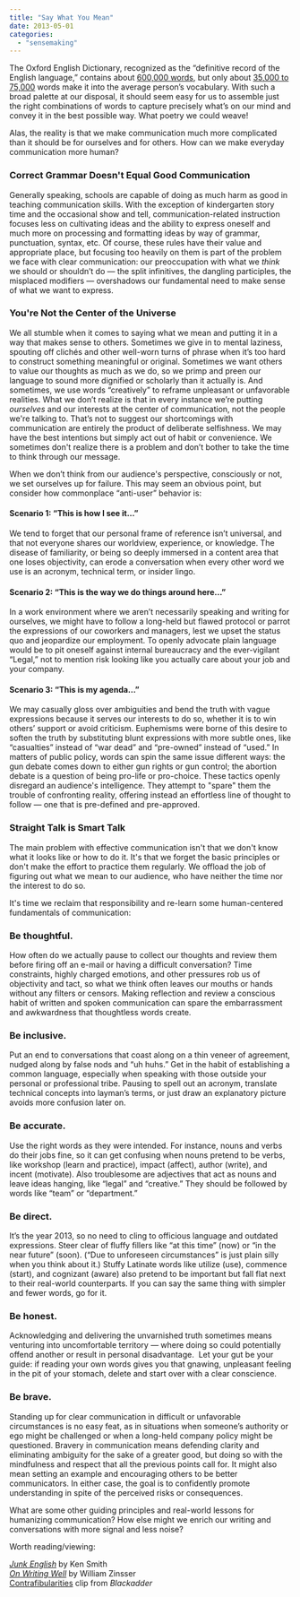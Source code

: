 ```yaml
---
title: "Say What You Mean"
date: 2013-05-01
categories: 
  - "sensemaking"
---
```


The Oxford English Dictionary, recognized as the “definitive record of the English language,” contains about [600,000 words](http://public.oed.com/about/), but only about [35,000 to 75,000](http://news.bbc.co.uk/2/hi/uk_news/magazine/8013859.stm) words make it into the average person’s vocabulary. With such a broad palette at our disposal, it should seem easy for us to assemble just the right combinations of words to capture precisely what’s on our mind and convey it in the best possible way. What poetry we could weave!

Alas, the reality is that we make communication much more complicated than it should be for ourselves and for others. How can we make everyday communication more human?

### Correct Grammar Doesn't Equal Good Communication

Generally speaking, schools are capable of doing as much harm as good in teaching communication skills. With the exception of kindergarten story time and the occasional show and tell, communication-related instruction focuses less on cultivating ideas and the ability to express oneself and much more on processing and formatting ideas by way of grammar, punctuation, syntax, etc. Of course, these rules have their value and appropriate place, but focusing too heavily on them is part of the problem we face with clear communication: our preoccupation with what we _think_ we should or shouldn’t do — the split infinitives, the dangling participles, the misplaced modifiers — overshadows our fundamental need to make sense of what we want to express.

### You're Not the Center of the Universe

We all stumble when it comes to saying what we mean and putting it in a way that makes sense to others. Sometimes we give in to mental laziness, spouting off clichés and other well-worn turns of phrase when it’s too hard to construct something meaningful or original. Sometimes we want others to value our thoughts as much as we do, so we primp and preen our language to sound more dignified or scholarly than it actually is. And sometimes, we use words “creatively” to reframe unpleasant or unfavorable realities. What we don’t realize is that in every instance we’re putting _ourselves_ and our interests at the center of communication, not the people we're talking to. That’s not to suggest our shortcomings with communication are entirely the product of deliberate selfishness. We may have the best intentions but simply act out of habit or convenience. We sometimes don't realize there is a problem and don’t bother to take the time to think through our message.

When we don’t think from our audience's perspective, consciously or not, we set ourselves up for failure. This may seem an obvious point, but consider how commonplace “anti-user” behavior is:

#### Scenario 1: “This is how I see it...”

We tend to forget that our personal frame of reference isn’t universal, and that not everyone shares our worldview, experience, or knowledge. The disease of familiarity, or being so deeply immersed in a content area that one loses objectivity, can erode a conversation when every other word we use is an acronym, technical term, or insider lingo.

#### Scenario 2: “This is the way we do things around here...”

In a work environment where we aren’t necessarily speaking and writing for ourselves, we might have to follow a long-held but flawed protocol or parrot the expressions of our coworkers and managers, lest we upset the status quo and jeopardize our employment. To openly advocate plain language would be to pit oneself against internal bureaucracy and the ever-vigilant “Legal,” not to mention risk looking like you actually care about your job and your company.

#### Scenario 3: “This is my agenda...”

We may casually gloss over ambiguities and bend the truth with vague expressions because it serves our interests to do so, whether it is to win others’ support or avoid criticism. Euphemisms were borne of this desire to soften the truth by substituting blunt expressions with more subtle ones, like “casualties” instead of “war dead” and “pre-owned” instead of “used.” In matters of public policy, words can spin the same issue different ways: the gun debate comes down to either gun rights or gun control; the abortion debate is a question of being pro-life or pro-choice. These tactics openly disregard an audience's intelligence. They attempt to "spare" them the trouble of confronting reality, offering instead an effortless line of thought to follow — one that is pre-defined and pre-approved.

### Straight Talk is Smart Talk

The main problem with effective communication isn't that we don't know what it looks like or how to do it. It's that we forget the basic principles or don't make the effort to practice them regularly. We offload the job of figuring out what we mean to our audience, who have neither the time nor the interest to do so.

It's time we reclaim that responsibility and re-learn some human-centered fundamentals of communication:

### Be thoughtful.

How often do we actually pause to collect our thoughts and review them before firing off an e-mail or having a difficult conversation? Time constraints, highly charged emotions, and other pressures rob us of objectivity and tact, so what we think often leaves our mouths or hands without any filters or censors. Making reflection and review a conscious habit of written and spoken communication can spare the embarrassment and awkwardness that thoughtless words create.

### Be inclusive.

Put an end to conversations that coast along on a thin veneer of agreement, nudged along by false nods and “uh huhs.” Get in the habit of establishing a common language, especially when speaking with those outside your personal or professional tribe. Pausing to spell out an acronym, translate technical concepts into layman’s terms, or just draw an explanatory picture avoids more confusion later on.

### Be accurate.

Use the right words as they were intended. For instance, nouns and verbs do their jobs fine, so it can get confusing when nouns pretend to be verbs, like workshop (learn and practice), impact (affect), author (write), and incent (motivate). Also troublesome are adjectives that act as nouns and leave ideas hanging, like “legal” and “creative.” They should be followed by words like “team” or “department.”

### Be direct.

It’s the year 2013, so no need to cling to officious language and outdated expressions. Steer clear of fluffy fillers like “at this time” (now) or “in the near future” (soon). (“Due to unforeseen circumstances” is just plain silly when you think about it.) Stuffy Latinate words like utilize (use), commence (start), and cognizant (aware) also pretend to be important but fall flat next to their real-world counterparts. If you can say the same thing with simpler and fewer words, go for it.

### Be honest.

Acknowledging and delivering the unvarnished truth sometimes means venturing into uncomfortable territory — where doing so could potentially offend another or result in personal disadvantage.  Let your gut be your guide: if reading your own words gives you that gnawing, unpleasant feeling in the pit of your stomach, delete and start over with a clear conscience.

### Be brave.

Standing up for clear communication in difficult or unfavorable circumstances is no easy feat, as in situations when someone’s authority or ego might be challenged or when a long-held company policy might be questioned. Bravery in communication means defending clarity and eliminating ambiguity for the sake of a greater good, but doing so with the mindfulness and respect that all the previous points call for. It might also mean setting an example and encouraging others to be better communicators. In either case, the goal is to confidently promote understanding in spite of the perceived risks or consequences.

What are some other guiding principles and real-world lessons for humanizing communication? How else might we enrich our writing and conversations with more signal and less noise?

Worth reading/viewing:

_[Junk English](http://www.rowanmagazine.com/features/feature12/)_ by Ken Smith  
_[On Writing Well](http://amzn.com/0062735233)_ by William Zinsser  
[Contrafibularities](http://youtu.be/hOSYiT2iG08) clip from _Blackadder_
